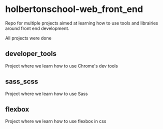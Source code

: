 # holbertonschool-web_front_end
Repo for multiple projects aimed at learning how to use tools and librairies around front end development.

All projects were done

## developer_tools
Project where we learn how to use Chrome's dev tools

## sass_scss
Project where we learn how to use Sass

## flexbox
Project where we learn how to use flexbox in css